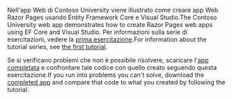 <span data-ttu-id="04a1a-101">Nell'app Web di Contoso University viene illustrato come creare app Web Razor Pages usando Entity Framework Core e Visual Studio.</span><span class="sxs-lookup"><span data-stu-id="04a1a-101">The Contoso University web app demonstrates how to create Razor Pages web apps using EF Core and Visual Studio.</span></span> <span data-ttu-id="04a1a-102">Per informazioni sulla serie di esercitazioni, vedere la [prima esercitazione](xref:data/ef-rp/intro).</span><span class="sxs-lookup"><span data-stu-id="04a1a-102">For information about the tutorial series, see [the first tutorial](xref:data/ef-rp/intro).</span></span>

<span data-ttu-id="04a1a-103">Se si verificano problemi che non è possibile risolvere, scaricare l'[app completata](https://github.com/dotnet/AspNetCore.Docs/tree/master/aspnetcore/data/ef-rp/intro/samples) e confrontare tale codice con quello creato seguendo questa esercitazione.</span><span class="sxs-lookup"><span data-stu-id="04a1a-103">If you run into problems you can't solve, download the [completed app](https://github.com/dotnet/AspNetCore.Docs/tree/master/aspnetcore/data/ef-rp/intro/samples) and compare that code to what you created by following the tutorial.</span></span>
